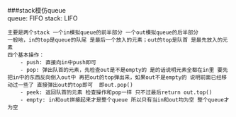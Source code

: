 ###stack模仿queue  
	queue: FIFO  stack: LIFO  

	主要是两个stack 一个in模拟queue的前半部分 一个out模拟queue的后半部分  
	一般地，in的top是queue的队尾 是最后一个放入的元素；out的top是队首 是最先放入的元素  
	四个基本操作：
		- push: 直接向in中push即可  
		- pop: 弹出队首的元素，先检查out是不是empty的 是的话说明元素全都在in里 要先把in中的东西反向倒入out中 再把out的top弹出来，如果out不是empty的 说明前面已经移动过一些了 直接弹出out的top即可  即out.pop()  
		- peek: 返回队首的元素 检查操作和pop一样 只不过最后return out.top()  
		- empty: in和out拼接起来才是整个queue 所以只有当in和out均为空 整个queue才为空  

